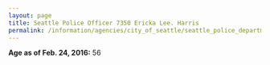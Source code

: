 ```yaml
---
layout: page
title: Seattle Police Officer 7350 Ericka Lee. Harris
permalink: /information/agencies/city_of_seattle/seattle_police_department/copbook/7350/
---
```


**Age as of Feb. 24, 2016:** 56
